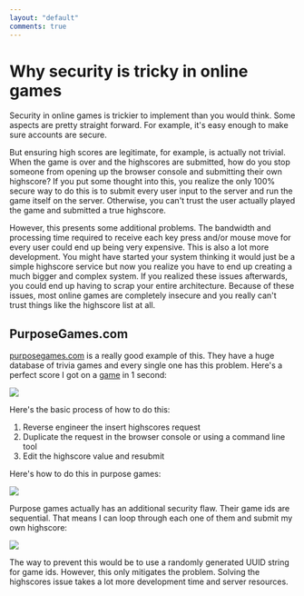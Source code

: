 ```yaml
--- 
layout: "default"
comments: true
---
```

# Why security is tricky in online games

Security in online games is trickier to implement than you would think.  Some aspects are pretty straight forward. For example, it's easy enough to make sure accounts are secure. 

But ensuring high scores are legitimate, for example, is actually not trivial. When the game is over and the highscores are submitted, how do you stop someone from opening up the browser console and submitting their own highscore? If you put some thought into this, you realize the only 100% secure way to do this is to submit every user input to the server and run the game itself on the server. Otherwise, you can't trust the user actually played the game and submitted a true highscore.

However, this presents some additional problems. The bandwidth and processing time required to receive each key press and/or mouse move for every user could end up being very expensive. This is also a lot more development. You might have started your system thinking it would just be a simple highscore service but now you realize you have to end up creating a much bigger and complex system. If you realized these issues afterwards, you could end up having to scrap your entire architecture.  Because of these issues, most online games are completely insecure and you really can't trust things like the highscore list at all. 

## PurposeGames.com
[purposegames.com](http://www.purposegames.com/) is a really good example of this. They have a huge database of trivia games and every single one has this problem. Here's a perfect score I got on a [game](http://www.purposegames.com/game/countries-of-south-america-quiz) in 1 second:

<img src='https://raw.githubusercontent.com/BenLorantfy/BenLorantfy.github.io/master/img/hacked_highscores.png'/>

Here's the basic process of how to do this:

1. Reverse engineer the insert highscores request
2. Duplicate the request in the browser console or using a command line tool
3. Edit the highscore value and resubmit

Here's how to do this in purpose games:

<img src='https://raw.githubusercontent.com/BenLorantfy/BenLorantfy.github.io/master/img/hacked_console.png'/>

Purpose games actually has an additional security flaw. Their game ids are sequential. That means I can loop through each one of them and submit my own highscore:

<img src='https://raw.githubusercontent.com/BenLorantfy/BenLorantfy.github.io/master/img/hacked_console2.png'/>

The way to prevent this would be to use a randomly generated UUID string for game ids. However, this only mitigates the problem. Solving the highscores issue takes a lot more development time and server resources.

